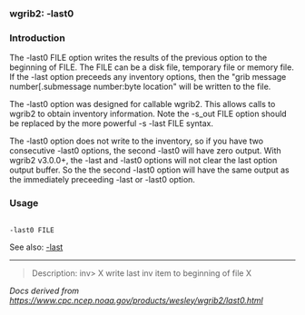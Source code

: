 
### wgrib2: -last0



### Introduction


 The -last0 FILE option writes the results of the previous option
to the beginning of FILE. The FILE can be a disk file, temporary file or memory file. If
the -last option preceeds any inventory options, then the
"grib message number[.submessage number:byte location" will be written to the file.

 The -last0 option was designed for callable wgrib2. This
allows calls to wgrib2 to obtain inventory information. Note 
the -s\_out FILE option should be replaced by the
more powerful -s -last FILE syntax.

 The -last0 option does not write to the inventory, so
if you have two consecutive -last0 options, the second
-last0 will have zero output. With wgrib2 v3.0.0+, the
-last and -last0 options will 
not clear the last option output buffer. 
So the the second -last0 option will have the same output
as the immediately preceeding -last or -last0 
option.


### Usage




```

-last0 FILE

```


See also:
[-last](./last.html)










----

>Description: inv>  X      write last inv item to beginning of file X

_Docs derived from <https://www.cpc.ncep.noaa.gov/products/wesley/wgrib2/last0.html>_